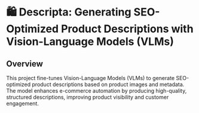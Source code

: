 # 🛍️ Descripta: Generating SEO-Optimized Product Descriptions with Vision-Language Models (VLMs)
## Overview
This project fine-tunes Vision-Language Models (VLMs) to generate SEO-optimized product descriptions based on product images and metadata. The model enhances e-commerce automation by producing high-quality, structured descriptions, improving product visibility and customer engagement.